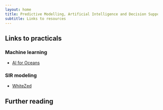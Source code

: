 ```yaml
---
layout: home
title: Predictive Modelling, Artificial Intelligence and Decision Support in Health and Medicine
subtitle: Links to resources
---
```


## Links to practicals

### Machine learning
- [AI for Oceans](https://code.org/oceans)

### SIR modeling
- [WhiteZed](https://cartwrig.ht/apps/whitezed/)

## Further reading